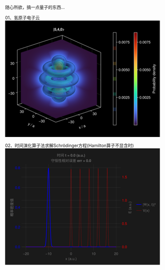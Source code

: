 随心所欲，搞一点量子的东西...

01、氢原子电子云  
![image](files/Hydrogen02.png)

02、时间演化算子法求解Schrödinger方程(Hamilton算子不显含时)  
![image](files/1D_Schrodinger02.gif)
